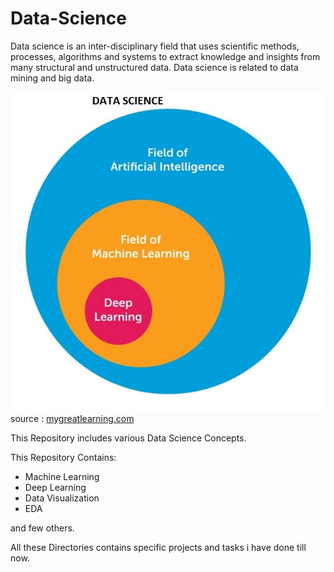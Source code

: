 # Data-Science

Data science is an inter-disciplinary field that uses scientific methods, processes, algorithms and systems to extract knowledge and insights from many structural and unstructured data. Data science is related to data mining and big data.

![](images/DS-AI-ML-1.jpg)
source : [mygreatlearning.com](https://www.mygreatlearning.com/blog/difference-data-science-machine-learning-ai/)

This Repository includes various Data Science Concepts.

This Repository Contains:
- Machine Learning
- Deep Learning
- Data Visualization
- EDA

and few others.

All these Directories contains specific projects and tasks i have done till now.





